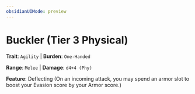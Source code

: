 ```yaml
---
obsidianUIMode: preview
---
```

# Buckler (Tier 3 Physical)

**Trait**: `Agility` | **Burden**: `One-Handed`

**Range**: `Melee` | **Damage**: `d4+4 (Phy)`

**Feature**: Deflecting (On an incoming attack, you may spend an armor slot to boost your Evasion score by your Armor score.)